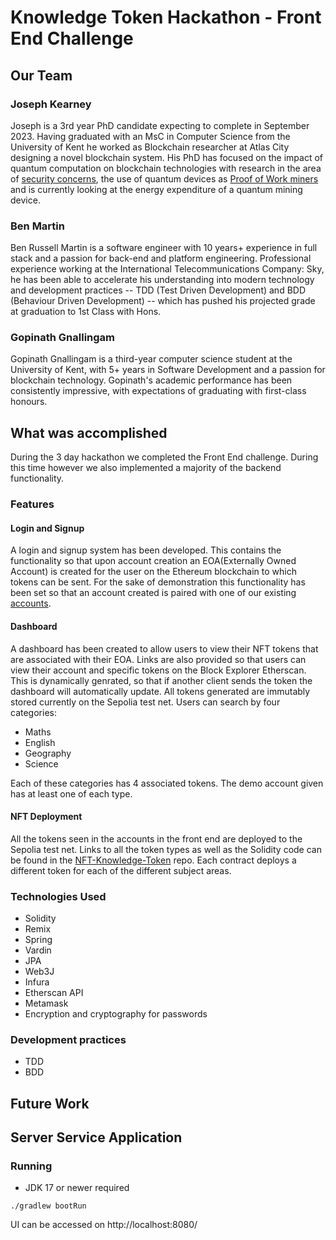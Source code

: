 # Knowledge Token Hackathon - Front End Challenge

## Our Team

### Joseph Kearney 

Joseph is a 3rd year PhD candidate expecting to complete in September 2023. Having graduated with an MsC in Computer Science from the University of Kent he worked as Blockchain researcher at Atlas City designing a novel blockchain system. His PhD has focused on the impact of quantum computation on blockchain technologies with research in the area of [security concerns](https://scholar.google.com/citations?view_op=view_citation&hl=en&user=txAlj-AAAAAJ&authuser=1&citation_for_view=txAlj-AAAAAJ:d1gkVwhDpl0C), the use of quantum devices as [Proof of Work miners](https://scholar.google.com/citations?view_op=view_citation&hl=en&user=txAlj-AAAAAJ&authuser=1&citation_for_view=txAlj-AAAAAJ:9yKSN-GCB0IC) and is currently looking at the energy expenditure of a quantum mining device. 

### Ben Martin

Ben Russell Martin is a software engineer with 10 years+ experience in full stack and a passion for back-end and platform engineering. Professional experience working at the International Telecommunications Company: Sky, he has been able to accelerate his understanding into modern technology and development practices -- TDD (Test Driven Development) and BDD (Behaviour Driven Development) -- which has pushed his projected grade at graduation to 1st Class with Hons.

### Gopinath Gnallingam

Gopinath Gnallingam is a third-year computer science student at the University of Kent, with 5+ years in Software Development and a passion for blockchain technology. Gopinath's academic performance has been consistently impressive, with expectations of graduating with first-class honours.

## What was accomplished 

During the 3 day hackathon we completed the Front End challenge. During this time however we also implemented a majority of the backend functionality. 

### Features

#### Login and Signup 

A login and signup system has been developed. This contains the functionality so that upon account creation an EOA(Externally Owned Account) is created for the user on the Ethereum blockchain to which tokens can be sent. For the sake of demonstration this functionality has been set so that an account created is paired with one of our existing [accounts](https://sepolia.etherscan.io/address/0xd05b7dc35264a651cf0baf51b9f26adcf103c824). 

#### Dashboard

A dashboard has been created to allow users to view their NFT tokens that are associated with their EOA. Links are also provided so that users can view their account and specific tokens on the Block Explorer Etherscan. This is dynamically genrated, so that if another client sends the token the dashboard will automatically update. All tokens generated are immutably stored currently on the Sepolia test net. Users can search by four categories:

- Maths
- English 
- Geography 
- Science 

Each of these categories has 4 associated tokens. The demo account given has at least one of each type. 

#### NFT Deployment

All the tokens seen in the accounts in the front end are deployed to the Sepolia test net. Links to all the token types as well as the Solidity code can be found in the [NFT-Knowledge-Token](https://github.com/Kent-Uni-Oxford-Hackathon/NFT-Knowledge-Token/blob/main/README.md) repo. Each contract deploys a different token for each of the different subject areas. 

### Technologies Used

- Solidity
- Remix
- Spring 
- Vardin 
- JPA 
- Web3J 
- Infura 
- Etherscan API 
- Metamask 
- Encryption and cryptography for passwords

### Development practices 

- TDD
- BDD

## Future Work

## Server Service Application
### Running
- JDK 17 or newer required
```shell
./gradlew bootRun
```
UI can be accessed on http://localhost:8080/
